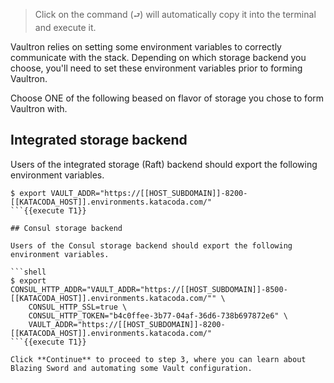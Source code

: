 > Click on the command (`⮐`) will automatically copy it into the terminal and execute it.

Vaultron relies on setting some environment variables to correctly communicate with the stack. Depending on which storage backend you choose, you'll need to set these environment variables prior to forming Vaultron.

Choose ONE of the following beased on flavor of storage you chose to form Vaultron with.

## Integrated storage backend

Users of the integrated storage (Raft) backend should export the following environment variables.

```shell
$ export VAULT_ADDR="https://[[HOST_SUBDOMAIN]]-8200-[[KATACODA_HOST]].environments.katacoda.com/"
```{{execute T1}}

## Consul storage backend

Users of the Consul storage backend should export the following environment variables.

```shell
$ export CONSUL_HTTP_ADDR="VAULT_ADDR="https://[[HOST_SUBDOMAIN]]-8500-[[KATACODA_HOST]].environments.katacoda.com/"" \
    CONSUL_HTTP_SSL=true \
    CONSUL_HTTP_TOKEN="b4c0ffee-3b77-04af-36d6-738b697872e6" \
    VAULT_ADDR="https://[[HOST_SUBDOMAIN]]-8200-[[KATACODA_HOST]].environments.katacoda.com/"
```{{execute T1}}

Click **Continue** to proceed to step 3, where you can learn about Blazing Sword and automating some Vault configuration.
